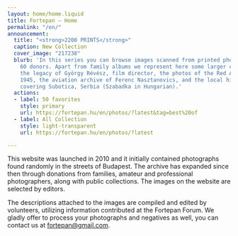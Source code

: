 ```yaml
---
layout: home/home.liquid
title: Fortepan — Home
permalink: "/en/"
announcement:
  title: "<strong>2200 PRINTS</strong>"
  caption: New Collection
  cover_image: "217238"
  blurb: 'In this series you can browse images scanned from printed photos from over
    60 donors. Apart from family albums we represent here some larger collections:
    the legacy of György Révész, film director, the photos of the Red Army taken in
    1945, the aviation archive of Ferenc Nasztanovics, and the local history photos
    covering Subotica, Serbia (Szabadka in Hungarian).'
  actions:
  - label: 50 favorites
    style: primary
    url: https://fortepan.hu/en/photos/?latest&tag=best%20of
  - label: All Collection
    style: light-transparent
    url: https://fortepan.hu/en/photos/?latest

---
```

This website was launched in 2010 and it initially contained photographs found randomly in the streets of Budapest. The archive has expanded since then through donations from families, amateur and professional photographers, along with public collections. The images on the website are selected by editors.

The descriptions attached to the images are compiled and edited by volunteers, utilizing information contributed at the Fortepan Forum. We gladly offer to process your photographs and negatives as well, you can contact us at [fortepan@gmail.com](mailto:fortepan@gmail.com).